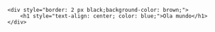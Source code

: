 
    <div style="border: 2 px black;background-color: brown;">
        <h1 style="text-align: center; color: blue;">Ola mundo</h1>
    </div>
    
